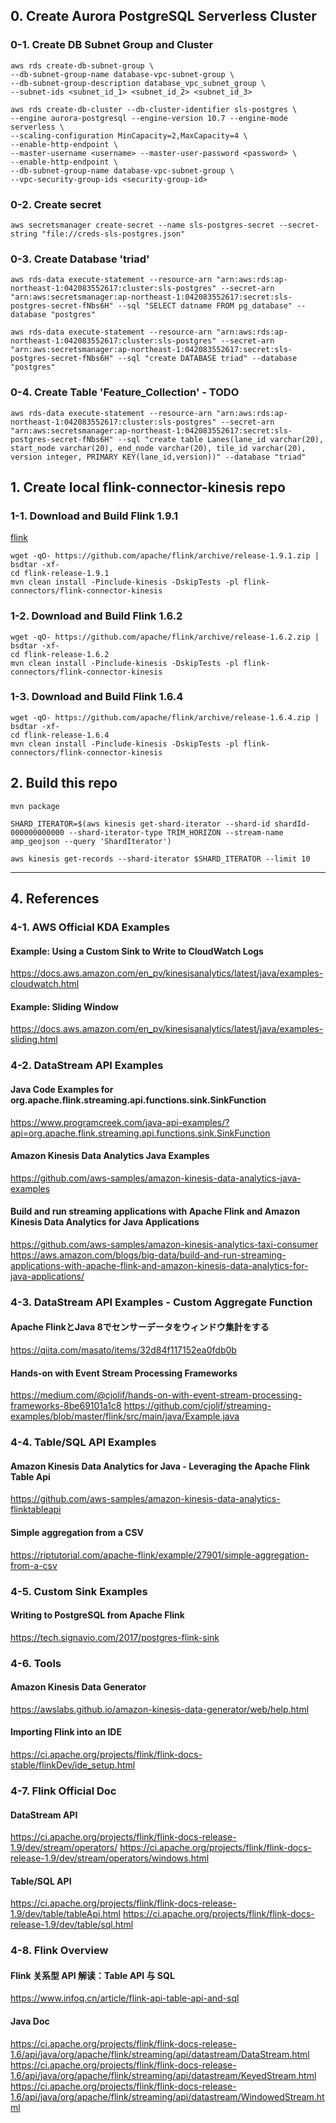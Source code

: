 ## 0. Create Aurora PostgreSQL Serverless Cluster

### 0-1. Create DB Subnet Group and Cluster
```
aws rds create-db-subnet-group \
--db-subnet-group-name database-vpc-subnet-group \
--db-subnet-group-description database_vpc_subnet_group \
--subnet-ids <subnet_id_1> <subnet_id_2> <subnet_id_3>

aws rds create-db-cluster --db-cluster-identifier sls-postgres \
--engine aurora-postgresql --engine-version 10.7 --engine-mode serverless \
--scaling-configuration MinCapacity=2,MaxCapacity=4 \
--enable-http-endpoint \
--master-username <username> --master-user-password <password> \
--enable-http-endpoint \
--db-subnet-group-name database-vpc-subnet-group \
--vpc-security-group-ids <security-group-id>

```

### 0-2. Create secret
```
aws secretsmanager create-secret --name sls-postgres-secret --secret-string "file://creds-sls-postgres.json"
```

### 0-3. Create Database 'triad'
```
aws rds-data execute-statement --resource-arn "arn:aws:rds:ap-northeast-1:042083552617:cluster:sls-postgres" --secret-arn "arn:aws:secretsmanager:ap-northeast-1:042083552617:secret:sls-postgres-secret-fNbs6H" --sql "SELECT datname FROM pg_database" --database "postgres"

aws rds-data execute-statement --resource-arn "arn:aws:rds:ap-northeast-1:042083552617:cluster:sls-postgres" --secret-arn "arn:aws:secretsmanager:ap-northeast-1:042083552617:secret:sls-postgres-secret-fNbs6H" --sql "create DATABASE triad" --database "postgres"
```

### 0-4. Create Table 'Feature_Collection' - TODO
```
aws rds-data execute-statement --resource-arn "arn:aws:rds:ap-northeast-1:042083552617:cluster:sls-postgres" --secret-arn "arn:aws:secretsmanager:ap-northeast-1:042083552617:secret:sls-postgres-secret-fNbs6H" --sql "create table Lanes(lane_id varchar(20), start_node varchar(20), end_node varchar(20), tile_id varchar(20), version integer, PRIMARY KEY(lane_id,version))" --database "triad"
```

## 1. Create local flink-connector-kinesis repo
### 1-1. Download and Build Flink 1.9.1
[flink](https://github.com/apache/flink/archive/release-1.9.1.zip)

```
wget -qO- https://github.com/apache/flink/archive/release-1.9.1.zip | bsdtar -xf-
cd flink-release-1.9.1
mvn clean install -Pinclude-kinesis -DskipTests -pl flink-connectors/flink-connector-kinesis
```

### 1-2. Download and Build Flink 1.6.2
```
wget -qO- https://github.com/apache/flink/archive/release-1.6.2.zip | bsdtar -xf-
cd flink-release-1.6.2
mvn clean install -Pinclude-kinesis -DskipTests -pl flink-connectors/flink-connector-kinesis
```

### 1-3. Download and Build Flink 1.6.4
```
wget -qO- https://github.com/apache/flink/archive/release-1.6.4.zip | bsdtar -xf-
cd flink-release-1.6.4
mvn clean install -Pinclude-kinesis -DskipTests -pl flink-connectors/flink-connector-kinesis
```

## 2. Build this repo
```
mvn package
```

```
SHARD_ITERATOR=$(aws kinesis get-shard-iterator --shard-id shardId-000000000000 --shard-iterator-type TRIM_HORIZON --stream-name amp_geojson --query 'ShardIterator')

aws kinesis get-records --shard-iterator $SHARD_ITERATOR --limit 10
```

---------------
## 4. References
### 4-1. AWS Official KDA Examples
#### Example: Using a Custom Sink to Write to CloudWatch Logs
https://docs.aws.amazon.com/en_pv/kinesisanalytics/latest/java/examples-cloudwatch.html

#### Example: Sliding Window
https://docs.aws.amazon.com/en_pv/kinesisanalytics/latest/java/examples-sliding.html

### 4-2. DataStream API Examples
#### Java Code Examples for org.apache.flink.streaming.api.functions.sink.SinkFunction
https://www.programcreek.com/java-api-examples/?api=org.apache.flink.streaming.api.functions.sink.SinkFunction

#### Amazon Kinesis Data Analytics Java Examples
https://github.com/aws-samples/amazon-kinesis-data-analytics-java-examples

#### Build and run streaming applications with Apache Flink and Amazon Kinesis Data Analytics for Java Applications
https://github.com/aws-samples/amazon-kinesis-analytics-taxi-consumer
https://aws.amazon.com/blogs/big-data/build-and-run-streaming-applications-with-apache-flink-and-amazon-kinesis-data-analytics-for-java-applications/

### 4-3. DataStream API Examples - Custom Aggregate Function
#### Apache FlinkとJava 8でセンサーデータをウィンドウ集計をする
https://qiita.com/masato/items/32d84f117152ea0fdb0b

#### Hands-on with Event Stream Processing Frameworks
https://medium.com/@cjolif/hands-on-with-event-stream-processing-frameworks-8be69101a1c8
https://github.com/cjolif/streaming-examples/blob/master/flink/src/main/java/Example.java

### 4-4. Table/SQL API Examples
#### Amazon Kinesis Data Analytics for Java - Leveraging the Apache Flink Table Api
https://github.com/aws-samples/amazon-kinesis-data-analytics-flinktableapi

#### Simple aggregation from a CSV
https://riptutorial.com/apache-flink/example/27901/simple-aggregation-from-a-csv

### 4-5. Custom Sink Examples
#### Writing to PostgreSQL from Apache Flink
https://tech.signavio.com/2017/postgres-flink-sink

### 4-6. Tools
#### Amazon Kinesis Data Generator
https://awslabs.github.io/amazon-kinesis-data-generator/web/help.html

#### Importing Flink into an IDE
https://ci.apache.org/projects/flink/flink-docs-stable/flinkDev/ide_setup.html

### 4-7. Flink Official Doc
#### DataStream API
https://ci.apache.org/projects/flink/flink-docs-release-1.9/dev/stream/operators/
https://ci.apache.org/projects/flink/flink-docs-release-1.9/dev/stream/operators/windows.html

#### Table/SQL API
https://ci.apache.org/projects/flink/flink-docs-release-1.9/dev/table/tableApi.html
https://ci.apache.org/projects/flink/flink-docs-release-1.9/dev/table/sql.html

### 4-8. Flink Overview
#### Flink 关系型 API 解读：Table API 与 SQL
https://www.infoq.cn/article/flink-api-table-api-and-sql

#### Java Doc
https://ci.apache.org/projects/flink/flink-docs-release-1.6/api/java/org/apache/flink/streaming/api/datastream/DataStream.html
https://ci.apache.org/projects/flink/flink-docs-release-1.6/api/java/org/apache/flink/streaming/api/datastream/KeyedStream.html
https://ci.apache.org/projects/flink/flink-docs-release-1.6/api/java/org/apache/flink/streaming/api/datastream/WindowedStream.html